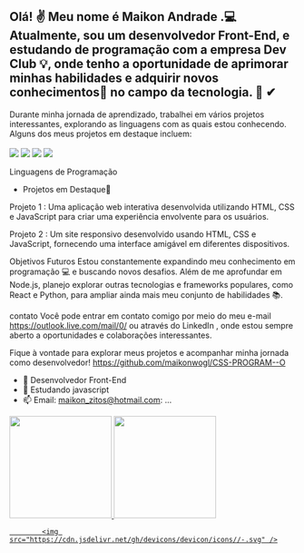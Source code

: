 
## Olá! :v: Meu nome é Maikon Andrade  .:computer: Atualmente, sou um desenvolvedor Front-End, e estudando de programação com a empresa Dev Club :bulb:, onde tenho a oportunidade de aprimorar minhas habilidades e adquirir novos conhecimentos:book: no campo da tecnologia. :notebook: ✔

<p> 

Durante minha jornada de aprendizado, trabalhei em vários projetos interessantes, explorando as linguagens com as quais estou conhecendo. Alguns dos meus projetos em destaque incluem: 
<br>
<br>
<img src= "https://img.shields.io/badge/HTML5-E34F26?style=for-the-badge&logo=html5&logoColor=white" />
<img src ="https://img.shields.io/badge/CSS3-1572B6?style=for-the-badge&logo=css3&logoColor=white"/>
<img src= "https://img.shields.io/badge/JavaScript-F7DF1E?style=for-the-badge&logo=javascript&logoColor=black"/>
<img src= "https://img.shields.io/badge/Node.js-43853D?style=for-the-badge&logo=node.js&logoColor=white"/>

</p>  Linguagens de Programação
 
- Projetos em Destaque:dart:




Projeto 1 : Uma aplicação web interativa desenvolvida utilizando HTML, CSS e JavaScript para criar uma experiência envolvente para os usuários.

Projeto 2 : Um site responsivo desenvolvido usando HTML, CSS e JavaScript, fornecendo uma interface amigável em diferentes dispositivos.

Objetivos Futuros
Estou constantemente expandindo meu conhecimento em programação :computer: e buscando novos desafios. Além de me aprofundar em Node.js, planejo explorar outras tecnologias e frameworks populares, como React e Python, para ampliar ainda mais meu conjunto de habilidades :books:.

contato
Você pode entrar em contato comigo por meio do meu e-mail https://outlook.live.com/mail/0/ ou através do LinkedIn , onde estou sempre aberto a oportunidades e colaborações interessantes.

Fique à vontade para explorar meus projetos e acompanhar minha jornada como desenvolvedor! <a> https://github.com/maikonwogl/CSS-PROGRAM--O <a>



- 🔭 Desenvolvedor Front-End
- 🌱 Estudando javascript  
- 📫 Email: maikon_zitos@hotmail.com: ...
<div>
<a href="https://github.com/maikonwogl">
<img height="180em" src=http://github-readme-stats.vercel.app/api?username=maikonwogl&show_icon=true-theme-dracula&include_all_commits=true&count_private=true"/>
<img height="180em" src=http://github-readme-stats.vercel.app/api/top-langs/?username=maikonwogl&layout=compact&langs_count-16&theme=dracula"/>
 </div>

    
         
            <img src="https://cdn.jsdelivr.net/gh/devicons/devicon/icons//-.svg" />
          
          

